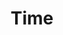 ---
layout: product
product_id: 6628430348350
style: dark
id: 6628430348350
title: Time
body_html: >-
  <p>Handcrafted in Ottawa, Ontario.</p>

  <p>I originally made these prints for my apartment so I could proudly say that all the artwork in the place was original content. After moving to my new house and setting up my home office, they caused a lot of interest. So now you can have these in your home as well.</p>
vendor: Connell McCarthy
product_type: Fine art
created_at: 2021-07-27T17:06:11-04:00
handle: time
updated_at: 2022-01-23T11:51:06-05:00
published_at: 2021-07-27T17:09:57-04:00
template_suffix: dark
status: active
published_scope: global
tags: abstract
admin_graphql_api_id: gid://shopify/Product/6628430348350
variants:
  - id: 39544989974590
    product_id: 6628430348350
    title: 8x10" / Black & White
    price: "45.00"
    sku: CM-DP-B5-02-XXS
    position: 1
    inventory_policy: deny
    compare_at_price: null
    fulfillment_service: manual
    inventory_management: null
    option1: 8x10"
    option2: Black & White
    option3: null
    created_at: 2021-07-27T17:06:11-04:00
    updated_at: 2021-08-30T12:02:41-04:00
    taxable: false
    barcode: null
    grams: 208
    image_id: 28624634085438
    weight: 0.208
    weight_unit: kg
    inventory_item_id: 41639417479230
    inventory_quantity: 0
    old_inventory_quantity: 0
    requires_shipping: true
    admin_graphql_api_id: gid://shopify/ProductVariant/39544989974590
  - id: 39544990007358
    product_id: 6628430348350
    title: 16x20" / Black & White
    price: "85.00"
    sku: CM-DP-B5-03-XS
    position: 2
    inventory_policy: deny
    compare_at_price: null
    fulfillment_service: manual
    inventory_management: null
    option1: 16x20"
    option2: Black & White
    option3: null
    created_at: 2021-07-27T17:06:11-04:00
    updated_at: 2021-08-30T12:05:52-04:00
    taxable: false
    barcode: null
    grams: 208
    image_id: 28624634085438
    weight: 0.208
    weight_unit: kg
    inventory_item_id: 41639417544766
    inventory_quantity: 0
    old_inventory_quantity: 0
    requires_shipping: true
    admin_graphql_api_id: gid://shopify/ProductVariant/39544990007358
  - id: 39544990040126
    product_id: 6628430348350
    title: 20x24" / Black & White
    price: "100.00"
    sku: CM-GP-B5-03-S
    position: 3
    inventory_policy: deny
    compare_at_price: null
    fulfillment_service: manual
    inventory_management: null
    option1: 20x24"
    option2: Black & White
    option3: null
    created_at: 2021-07-27T17:06:11-04:00
    updated_at: 2021-08-30T12:05:52-04:00
    taxable: false
    barcode: null
    grams: 208
    image_id: 28624634085438
    weight: 0.208
    weight_unit: kg
    inventory_item_id: 41639417577534
    inventory_quantity: 0
    old_inventory_quantity: 0
    requires_shipping: true
    admin_graphql_api_id: gid://shopify/ProductVariant/39544990040126
  - id: 39544990072894
    product_id: 6628430348350
    title: 24x30" / Black & White
    price: "120.00"
    sku: CM-GP-B5-03-M
    position: 4
    inventory_policy: deny
    compare_at_price: null
    fulfillment_service: manual
    inventory_management: null
    option1: 24x30"
    option2: Black & White
    option3: null
    created_at: 2021-07-27T17:06:11-04:00
    updated_at: 2021-08-30T12:02:41-04:00
    taxable: false
    barcode: null
    grams: 208
    image_id: 28624634085438
    weight: 0.208
    weight_unit: kg
    inventory_item_id: 41639417610302
    inventory_quantity: 0
    old_inventory_quantity: 0
    requires_shipping: true
    admin_graphql_api_id: gid://shopify/ProductVariant/39544990072894
  - id: 39544990105662
    product_id: 6628430348350
    title: 24x36" / Black & White
    price: "135.00"
    sku: CM-GP-B5-03-L
    position: 5
    inventory_policy: deny
    compare_at_price: null
    fulfillment_service: manual
    inventory_management: null
    option1: 24x36"
    option2: Black & White
    option3: null
    created_at: 2021-07-27T17:06:11-04:00
    updated_at: 2021-08-30T12:02:41-04:00
    taxable: false
    barcode: null
    grams: 208
    image_id: 28624634085438
    weight: 0.208
    weight_unit: kg
    inventory_item_id: 41639417643070
    inventory_quantity: 0
    old_inventory_quantity: 0
    requires_shipping: true
    admin_graphql_api_id: gid://shopify/ProductVariant/39544990105662
  - id: 39544990138430
    product_id: 6628430348350
    title: 30x36" / Black & White
    price: "190.00"
    sku: CM-GP-B5-03-XL
    position: 6
    inventory_policy: deny
    compare_at_price: null
    fulfillment_service: manual
    inventory_management: null
    option1: 30x36"
    option2: Black & White
    option3: null
    created_at: 2021-07-27T17:06:11-04:00
    updated_at: 2021-08-30T12:05:52-04:00
    taxable: false
    barcode: null
    grams: 208
    image_id: 28624634085438
    weight: 0.208
    weight_unit: kg
    inventory_item_id: 41639417675838
    inventory_quantity: 0
    old_inventory_quantity: 0
    requires_shipping: true
    admin_graphql_api_id: gid://shopify/ProductVariant/39544990138430
  - id: 39544990171198
    product_id: 6628430348350
    title: 30x40" / Black & White
    price: "195.00"
    sku: CM-GP-B5-03-XXL
    position: 7
    inventory_policy: deny
    compare_at_price: null
    fulfillment_service: manual
    inventory_management: null
    option1: 30x40"
    option2: Black & White
    option3: null
    created_at: 2021-07-27T17:06:11-04:00
    updated_at: 2021-08-30T12:02:41-04:00
    taxable: false
    barcode: null
    grams: 208
    image_id: 28624634085438
    weight: 0.208
    weight_unit: kg
    inventory_item_id: 41639417708606
    inventory_quantity: 0
    old_inventory_quantity: 0
    requires_shipping: true
    admin_graphql_api_id: gid://shopify/ProductVariant/39544990171198
options:
  - id: 8532505886782
    product_id: 6628430348350
    name: Size
    position: 1
    values:
      - 8x10"
      - 16x20"
      - 20x24"
      - 24x30"
      - 24x36"
      - 30x36"
      - 30x40"
  - id: 8532505919550
    product_id: 6628430348350
    name: Color
    position: 2
    values:
      - Black & White
images:
  - id: 28624634085438
    product_id: 6628430348350
    position: 1
    created_at: 2021-08-30T12:01:00-04:00
    updated_at: 2021-08-30T12:01:05-04:00
    alt: null
    width: 1000
    height: 1500
    src: https://cdn.shopify.com/s/files/1/1624/2355/products/Product-Image-Template---Dark-time.jpg?v=1630339265
    variant_ids:
      - 39544989974590
      - 39544990007358
      - 39544990040126
      - 39544990072894
      - 39544990105662
      - 39544990138430
      - 39544990171198
    admin_graphql_api_id: gid://shopify/ProductImage/28624634085438
  - id: 28545168474174
    product_id: 6628430348350
    position: 2
    created_at: 2021-07-27T17:06:15-04:00
    updated_at: 2021-08-30T12:01:05-04:00
    alt: null
    width: 1440
    height: 1800
    src: https://cdn.shopify.com/s/files/1/1624/2355/products/DSC05434_05cabc3a-e8a0-4e7c-833c-a04aa88339e6.jpg?v=1630339265
    variant_ids: []
    admin_graphql_api_id: gid://shopify/ProductImage/28545168474174
  - id: 28545170636862
    product_id: 6628430348350
    position: 3
    created_at: 2021-07-27T17:08:57-04:00
    updated_at: 2021-08-30T12:01:05-04:00
    alt: null
    width: 2000
    height: 1800
    src: https://cdn.shopify.com/s/files/1/1624/2355/products/PAR_02_0001_30e8a0be-08de-471b-98d7-1793c1dfc8a5.png?v=1630339265
    variant_ids: []
    admin_graphql_api_id: gid://shopify/ProductImage/28545170636862
image:
  id: 28624634085438
  product_id: 6628430348350
  position: 1
  created_at: 2021-08-30T12:01:00-04:00
  updated_at: 2021-08-30T12:01:05-04:00
  alt: null
  width: 1000
  height: 1500
  src: https://cdn.shopify.com/s/files/1/1624/2355/products/Product-Image-Template---Dark-time.jpg?v=1630339265
  variant_ids:
    - 39544989974590
    - 39544990007358
    - 39544990040126
    - 39544990072894
    - 39544990105662
    - 39544990138430
    - 39544990171198
  admin_graphql_api_id: gid://shopify/ProductImage/28624634085438

---